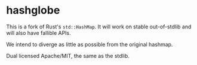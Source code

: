 hashglobe
========


This is a fork of Rust's `std::HashMap`. It will work on stable out-of-stdlib and will also have fallible APIs.

We intend to diverge as little as possible from the original hashmap.


Dual licensed Apache/MIT, the same as the stdlib.

